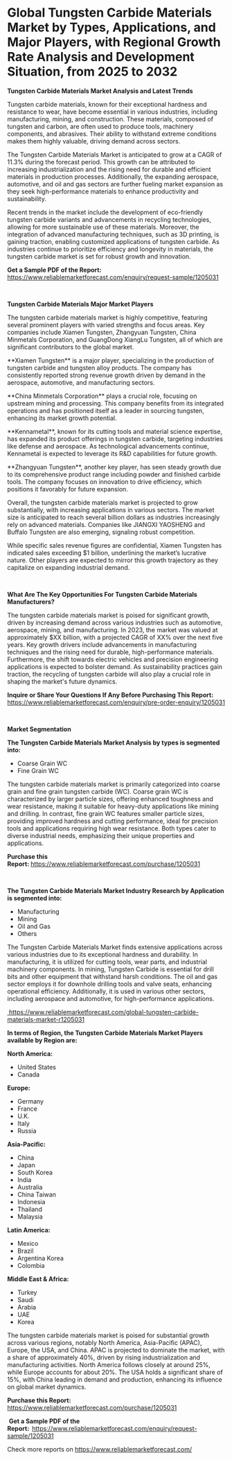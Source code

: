<p><h1>Global Tungsten Carbide Materials Market by Types, Applications, and Major Players, with Regional Growth Rate Analysis and Development Situation, from 2025 to 2032</h1></p><p><strong>Tungsten Carbide Materials Market Analysis and Latest Trends</strong></p>
<p><p>Tungsten carbide materials, known for their exceptional hardness and resistance to wear, have become essential in various industries, including manufacturing, mining, and construction. These materials, composed of tungsten and carbon, are often used to produce tools, machinery components, and abrasives. Their ability to withstand extreme conditions makes them highly valuable, driving demand across sectors.</p><p>The Tungsten Carbide Materials Market is anticipated to grow at a CAGR of 11.3% during the forecast period. This growth can be attributed to increasing industrialization and the rising need for durable and efficient materials in production processes. Additionally, the expanding aerospace, automotive, and oil and gas sectors are further fueling market expansion as they seek high-performance materials to enhance productivity and sustainability.</p><p>Recent trends in the market include the development of eco-friendly tungsten carbide variants and advancements in recycling technologies, allowing for more sustainable use of these materials. Moreover, the integration of advanced manufacturing techniques, such as 3D printing, is gaining traction, enabling customized applications of tungsten carbide. As industries continue to prioritize efficiency and longevity in materials, the tungsten carbide market is set for robust growth and innovation.</p></p>
<p><strong>Get a Sample PDF of the Report:&nbsp;</strong> <a href="https://www.reliablemarketforecast.com/enquiry/request-sample/1205031?utm_campaign=2308&utm_medium=2&utm_source=Github&utm_content=ia&utm_term=26032025&utm_id=tungsten-carbide-materials">https://www.reliablemarketforecast.com/enquiry/request-sample/1205031</a></p>
<p>&nbsp;</p>
<p><strong>Tungsten Carbide Materials Major Market Players</strong></p>
<p><p>The tungsten carbide materials market is highly competitive, featuring several prominent players with varied strengths and focus areas. Key companies include Xiamen Tungsten, Zhangyuan Tungsten, China Minmetals Corporation, and GuangDong XiangLu Tungsten, all of which are significant contributors to the global market. </p><p>**Xiamen Tungsten** is a major player, specializing in the production of tungsten carbide and tungsten alloy products. The company has consistently reported strong revenue growth driven by demand in the aerospace, automotive, and manufacturing sectors. </p><p>**China Minmetals Corporation** plays a crucial role, focusing on upstream mining and processing. This company benefits from its integrated operations and has positioned itself as a leader in sourcing tungsten, enhancing its market growth potential. </p><p>**Kennametal**, known for its cutting tools and material science expertise, has expanded its product offerings in tungsten carbide, targeting industries like defense and aerospace. As technological advancements continue, Kennametal is expected to leverage its R&D capabilities for future growth.</p><p>**Zhangyuan Tungsten**, another key player, has seen steady growth due to its comprehensive product range including powder and finished carbide tools. The company focuses on innovation to drive efficiency, which positions it favorably for future expansion.</p><p>Overall, the tungsten carbide materials market is projected to grow substantially, with increasing applications in various sectors. The market size is anticipated to reach several billion dollars as industries increasingly rely on advanced materials. Companies like JIANGXI YAOSHENG and Buffalo Tungsten are also emerging, signaling robust competition. </p><p>While specific sales revenue figures are confidential, Xiamen Tungsten has indicated sales exceeding $1 billion, underlining the market’s lucrative nature. Other players are expected to mirror this growth trajectory as they capitalize on expanding industrial demand.</p></p>
<p>&nbsp;</p>
<p><strong>What Are The Key Opportunities For Tungsten Carbide Materials Manufacturers?</strong></p>
<p><p>The tungsten carbide materials market is poised for significant growth, driven by increasing demand across various industries such as automotive, aerospace, mining, and manufacturing. In 2023, the market was valued at approximately $XX billion, with a projected CAGR of XX% over the next five years. Key growth drivers include advancements in manufacturing techniques and the rising need for durable, high-performance materials. Furthermore, the shift towards electric vehicles and precision engineering applications is expected to bolster demand. As sustainability practices gain traction, the recycling of tungsten carbide will also play a crucial role in shaping the market's future dynamics.</p></p>
<p><strong>Inquire or Share Your Questions If Any Before Purchasing This Report:</strong> <a href="https://www.reliablemarketforecast.com/enquiry/pre-order-enquiry/1205031?utm_campaign=2308&utm_medium=2&utm_source=Github&utm_content=ia&utm_term=26032025&utm_id=tungsten-carbide-materials">https://www.reliablemarketforecast.com/enquiry/pre-order-enquiry/1205031</a></p>
<p>&nbsp;</p>
<p><strong>Market Segmentation</strong></p>
<p><strong>The Tungsten Carbide Materials Market Analysis by types is segmented into:</strong></p>
<p><ul><li>Coarse Grain WC</li><li>Fine Grain WC</li></ul></p>
<p><p>The tungsten carbide materials market is primarily categorized into coarse grain and fine grain tungsten carbide (WC). Coarse grain WC is characterized by larger particle sizes, offering enhanced toughness and wear resistance, making it suitable for heavy-duty applications like mining and drilling. In contrast, fine grain WC features smaller particle sizes, providing improved hardness and cutting performance, ideal for precision tools and applications requiring high wear resistance. Both types cater to diverse industrial needs, emphasizing their unique properties and applications.</p></p>
<p><strong>Purchase this Report:&nbsp;</strong><a href="https://www.reliablemarketforecast.com/purchase/1205031?utm_campaign=2308&utm_medium=2&utm_source=Github&utm_content=ia&utm_term=26032025&utm_id=tungsten-carbide-materials">https://www.reliablemarketforecast.com/purchase/1205031</a></p>
<p>&nbsp;</p>
<p><strong>The Tungsten Carbide Materials Market Industry Research by Application is segmented into:</strong></p>
<p><ul><li>Manufacturing</li><li>Mining</li><li>Oil and Gas</li><li>Others</li></ul></p>
<p><p>The Tungsten Carbide Materials Market finds extensive applications across various industries due to its exceptional hardness and durability. In manufacturing, it is utilized for cutting tools, wear parts, and industrial machinery components. In mining, Tungsten Carbide is essential for drill bits and other equipment that withstand harsh conditions. The oil and gas sector employs it for downhole drilling tools and valve seats, enhancing operational efficiency. Additionally, it is used in various other sectors, including aerospace and automotive, for high-performance applications.</p></p>
<p><a href="https://www.reliablemarketforecast.com/global-tungsten-carbide-materials-market-r1205031?utm_campaign=2308&utm_medium=2&utm_source=Github&utm_content=ia&utm_term=26032025&utm_id=tungsten-carbide-materials">&nbsp;https://www.reliablemarketforecast.com/global-tungsten-carbide-materials-market-r1205031</a></p>
<p><strong>In terms of Region, the Tungsten Carbide Materials Market Players available by Region are:</strong></p>
<p>
    <p> <strong> North America: </strong>
        <ul>
            <li>United States</li>
            <li>Canada</li>
        </ul>
        </p> 
    <p> <strong> Europe: </strong>
        <ul>
            <li>Germany</li>
            <li>France</li>
            <li>U.K.</li>
            <li>Italy</li>
            <li>Russia</li>
        </ul>
        </p> 
    <p> <strong> Asia-Pacific: </strong>
        <ul>
            <li>China</li>
            <li>Japan</li>
            <li>South Korea</li>
            <li>India</li>
            <li>Australia</li>
            <li>China Taiwan</li>
            <li>Indonesia</li>
            <li>Thailand</li>
            <li>Malaysia</li>
        </ul>
        </p> 
    <p> <strong> Latin America: </strong>
        <ul>
            <li>Mexico</li>
            <li>Brazil</li>
            <li>Argentina Korea</li>
            <li>Colombia</li>
        </ul>
        </p> 
    <p> <strong> Middle East & Africa: </strong>
        <ul>
            <li>Turkey</li>
            <li>Saudi</li>
            <li>Arabia</li>
            <li>UAE</li>
            <li>Korea</li>
        </ul>
    </p>
    </p>
<p><p>The tungsten carbide materials market is poised for substantial growth across various regions, notably North America, Asia-Pacific (APAC), Europe, the USA, and China. APAC is projected to dominate the market, with a share of approximately 40%, driven by rising industrialization and manufacturing activities. North America follows closely at around 25%, while Europe accounts for about 20%. The USA holds a significant share of 15%, with China leading in demand and production, enhancing its influence on global market dynamics.</p></p>
<p><strong>Purchase this Report: </strong><a href="https://www.reliablemarketforecast.com/purchase/1205031?utm_campaign=2308&utm_medium=2&utm_source=Github&utm_content=ia&utm_term=26032025&utm_id=tungsten-carbide-materials">https://www.reliablemarketforecast.com/purchase/1205031</a></p>
<p>&nbsp;<strong>Get a Sample PDF of the Report:&nbsp;&nbsp;</strong><a href="https://www.reliablemarketforecast.com/enquiry/request-sample/1205031?utm_campaign=2308&utm_medium=2&utm_source=Github&utm_content=ia&utm_term=26032025&utm_id=tungsten-carbide-materials">https://www.reliablemarketforecast.com/enquiry/request-sample/1205031</a></p>
<p><strong></strong></p>
<p>Check more reports on <a href="https://www.reliablemarketforecast.com/?utm_campaign=2308&utm_medium=2&utm_source=Github&utm_content=ia&utm_term=26032025&utm_id=tungsten-carbide-materials">https://www.reliablemarketforecast.com/</a></p>